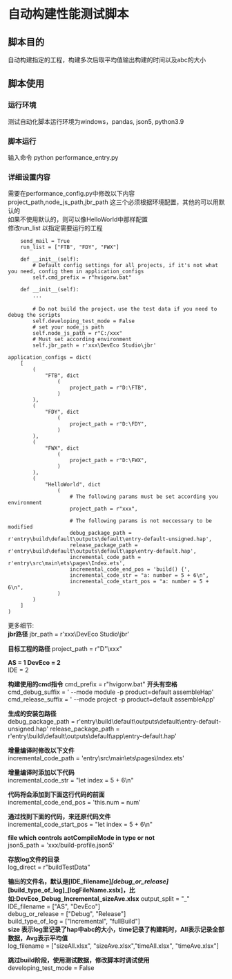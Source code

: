 # 自动构建性能测试脚本

## 脚本目的
自动构建指定的工程，构建多次后取平均值输出构建的时间以及abc的大小

## 脚本使用
### 运行环境
测试自动化脚本运行环境为windows，pandas, json5, python3.9
### 脚本运行
输入命令 python performance_entry.py  

### 详细设置内容
需要在performance_config.py中修改以下内容
project_path,node_js_path,jbr_path 这三个必须根据环境配置，其他的可以用默认的  
如果不使用默认的，则可以像HelloWorld中那样配置  
修改run_list 以指定需要运行的工程  
```
    send_mail = True
    run_list = ["FTB", "FDY", "FWX"]

    def __init__(self):
        # Default config settings for all projects, if it's not what you need, config them in application_configs
        self.cmd_prefix = r"hvigorw.bat"
```

```
    def __init__(self):
        ...

        # Do not build the project，use the test data if you need to debug the scripts
        self.developing_test_mode = False
        # set your node_js path
        self.node_js_path = r"C:/xxx"
        # Must set according environment
        self.jbr_path = r'xxx\DevEco Studio\jbr'
```

```
application_configs = dict(
    [
        (    
            "FTB", dict
                (
                    project_path = r"D:\FTB",
                )
        ),
        (    
            "FDY", dict
                (
                    project_path = r"D:\FDY",
                )
        ),
        (    
            "FWX", dict
                (
                    project_path = r"D:\FWX",
                )
        ),
        (
            "HelloWorld", dict
                (
                    # The following params must be set according you environment
                    project_path = r"xxx",
                    
                    # The following params is not neccessary to be modified
                    debug_package_path = r'entry\build\default\outputs\default\entry-default-unsigned.hap',
                    release_package_path = r'entry\build\default\outputs\default\app\entry-default.hap',
                    incremental_code_path = r'entry\src\main\ets\pages\Index.ets',
                    incremental_code_end_pos = 'build() {',
                    incremental_code_str = "a: number = 5 + 6\n",
                    incremental_code_start_pos = "a: number = 5 + 6\n",
                )
        )
    ]
)
```  

更多细节:  
**jbr路径**
jbr_path = r'xxx\DevEco Studio\jbr'

**目标工程的路径**
project_path = r"D"\xxx"

**AS = 1  DevEco = 2**  
IDE = 2  

**构建使用的cmd指令**
cmd_prefix = r"hvigorw.bat"
**开头有空格**  
cmd_debug_suffix = ' --mode module -p product=default assembleHap'  
cmd_release_suffix = ' --mode project -p product=default assembleApp'  

**生成的安装包路径**  
debug_package_path = r'entry\build\default\outputs\default\entry-default-unsigned.hap' 
release_package_path = r'entry\build\default\outputs\default\app\entry-default.hap' 

**增量编译时修改以下文件**  
incremental_code_path = 'entry\src\main\ets\pages\Index.ets'  

**增量编译时添加以下代码**  
incremental_code_str = "let index = 5 + 6\n"  

**代码将会添加到下面这行代码的前面**  
incremental_code_end_pos = 'this.num = num'  

**通过找到下面的代码，来还原代码文件**  
incremental_code_start_pos = "let index = 5 + 6\n"  

**file which controls aotCompileMode in type or not**  
json5_path = 'xxx/build-profile.json5'  

**存放log文件的目录**   
log_direct = r"buildTestData"  

**输出的文件名，默认是[IDE_filename]_[debug_or_release]_[build_type_of_log]_[logFileName.xslx]，比如:DevEco_Debug_Incremental_sizeAve.xlsx**
output_split = "_"  
IDE_filename = ["AS", "DevEco"]  
debug_or_release = ["Debug", "Release"]  
build_type_of_log = ["Incremental", "fullBuild"]  
**size 表示log里记录了hap中abc的大小，time记录了构建耗时，All表示记录全部数据，Avg表示平均值**  
log_filename = ["sizeAll.xlsx", "sizeAve.xlsx","timeAll.xlsx", "timeAve.xlsx"]  

**跳过build阶段，使用测试数据，修改脚本时调试使用**  
developing_test_mode = False  